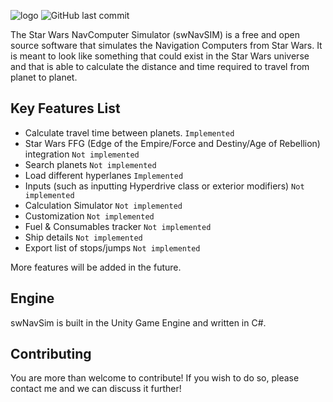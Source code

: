 ![logo](https://i.imgur.com/DcmRqjk.png)
![GitHub last commit](https://img.shields.io/github/last-commit/HolyAcorn/Star-Wars-NavComputer-Simulator)

The Star Wars NavComputer Simulator (swNavSIM) is a free and open source software that simulates the Navigation Computers from Star Wars. It is meant to look like something that could exist in the Star Wars universe and that is able to calculate the distance and time required to travel from planet to planet.

## Key Features List

- Calculate travel time between planets. `Implemented`
- Star Wars FFG (Edge of the Empire/Force and Destiny/Age of Rebellion) integration `Not implemented`
- Search planets `Not implemented`
- Load different hyperlanes `Implemented`
- Inputs (such as inputting Hyperdrive class or exterior modifiers) `Not implemented`
- Calculation Simulator `Not implemented`
- Customization `Not implemented`
- Fuel & Consumables tracker `Not implemented`
- Ship details `Not implemented`
- Export list of stops/jumps `Not implemented`

More features will be added in the future.


## Engine
swNavSim is built in the Unity Game Engine and written in C#.

## Contributing
You are more than welcome to contribute! If you wish to do so, please contact me and we can discuss it further!

[//]: # (These are reference links used in the body of this note and get stripped out when the markdown processor does its job. There is no need to format nicely because it shouldn't be seen. Thanks SO - http://stackoverflow.com/questions/4823468/store-comments-in-markdown-syntax)

   [dill]: <https://github.com/joemccann/dillinger>
   [git-repo-url]: <https://github.com/joemccann/dillinger.git>
   [john gruber]: <http://daringfireball.net>
   [df1]: <http://daringfireball.net/projects/markdown/>
   [markdown-it]: <https://github.com/markdown-it/markdown-it>
   [Ace Editor]: <http://ace.ajax.org>
   [node.js]: <http://nodejs.org>
   [Twitter Bootstrap]: <http://twitter.github.com/bootstrap/>
   [jQuery]: <http://jquery.com>
   [@tjholowaychuk]: <http://twitter.com/tjholowaychuk>
   [express]: <http://expressjs.com>
   [AngularJS]: <http://angularjs.org>
   [Gulp]: <http://gulpjs.com>

   [PlDb]: <https://github.com/joemccann/dillinger/tree/master/plugins/dropbox/README.md>
   [PlGh]: <https://github.com/joemccann/dillinger/tree/master/plugins/github/README.md>
   [PlGd]: <https://github.com/joemccann/dillinger/tree/master/plugins/googledrive/README.md>
   [PlOd]: <https://github.com/joemccann/dillinger/tree/master/plugins/onedrive/README.md>
   [PlMe]: <https://github.com/joemccann/dillinger/tree/master/plugins/medium/README.md>
   [PlGa]: <https://github.com/RahulHP/dillinger/blob/master/plugins/googleanalytics/README.md>
